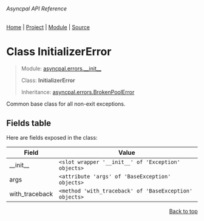 ###### Asyncpal API Reference
[Home](/docs/api/README.md) | [Project](/README.md) | [Module](/docs/api/modules/asyncpal/errors/__init__/README.md) | [Source](/asyncpal/errors/__init__.py)

# Class InitializerError
> Module: [asyncpal.errors.\_\_init\_\_](/docs/api/modules/asyncpal/errors/__init__/README.md)
>
> Class: **InitializerError**
>
> Inheritance: [asyncpal.errors.BrokenPoolError](/docs/api/modules/asyncpal/errors/__init__/class-BrokenPoolError.md)

Common base class for all non-exit exceptions.

## Fields table
Here are fields exposed in the class:

| Field | Value |
| --- | --- |
| \_\_init\_\_ | `<slot wrapper '__init__' of 'Exception' objects>` |
| args | `<attribute 'args' of 'BaseException' objects>` |
| with\_traceback | `<method 'with_traceback' of 'BaseException' objects>` |

<p align="right"><a href="#asyncpal-api-reference">Back to top</a></p>

